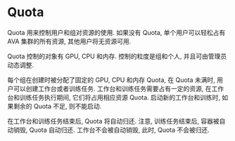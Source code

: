 # Quota

Quota 用来控制用户和组对资源的使用. 如果没有 Quota, 单个用户可以轻松占有 AVA 集群的所有资源, 其他用户将无资源可用. 

Quota 控制的对象有 GPU, CPU 和内存. 控制的粒度是组和个人, 并且可由管理员动态调整. 

每个组在创建时被分配了固定的 GPU,  CPU 和内存 Quota, 在 Quota 未满时, 用户可以创建工作台或者训练任务. 工作台和训练任务需要占有一定的资源, 在工作台和训练任务执行期间, 它们将占用相应资源 Quota. 启动新的工作台和训练时, 如果剩余的 Quota 不足, 则不能启动. 

在工作台和训练任务结束后, Quota 将自动归还. 注意, 训练任务结束后, 容器被自动销毁, Quota 自动归还. 工作台不会被自动销毁, 此时, Quota 不会被归还. 
